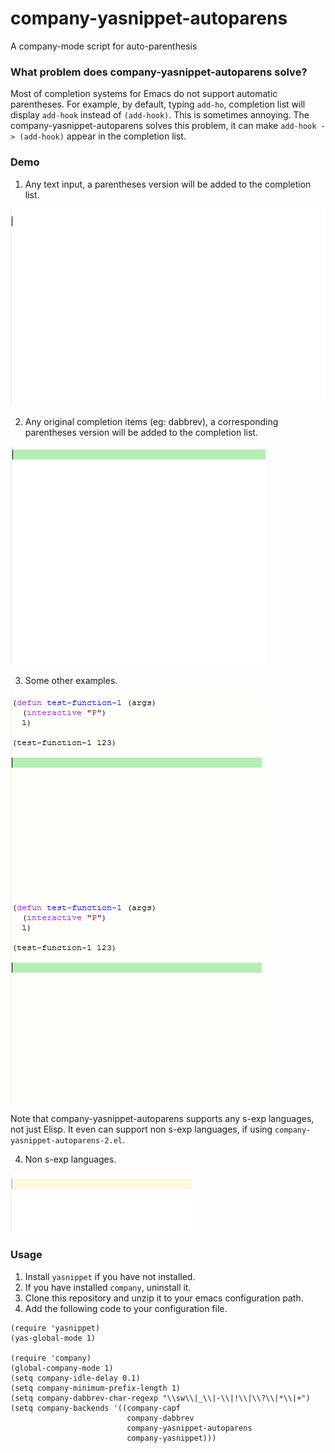 # company-yasnippet-autoparens
A company-mode script for auto-parenthesis

### What problem does company-yasnippet-autoparens solve?

Most of completion systems for Emacs do not support automatic parentheses. For example, by default, typing `add-ho`, completion list will display `add-hook` instead of `(add-hook)`. This is sometimes annoying. The company-yasnippet-autoparens solves this problem, it can make `add-hook - > (add-hook)` appear in the completion list.



### Demo

1. Any text input, a parentheses version will be added to the completion list.

<img src="./demo-1.gif">

2. Any original completion items (eg: dabbrev), a corresponding parentheses version will be added to the completion list.

<img src="./demo-2.gif">

3. Some other examples.

<img src="./demo-3.gif">

<img src="./demo-4.gif">

Note that company-yasnippet-autoparens supports any s-exp languages, not just Elisp. It even can support non s-exp languages, if using `company-yasnippet-autoparens-2.el`.

4. Non s-exp languages.

<img src="./demo-5.gif">

   




### Usage

1. Install `yasnippet` if you have not installed.
2. If you have installed `company`, uninstall it.
3. Clone this repository and unzip it to your emacs configuration path.
4. Add the following code to your configuration file.
```
(require 'yasnippet)
(yas-global-mode 1)

(require 'company)
(global-company-mode 1)
(setq company-idle-delay 0.1)
(setq company-minimum-prefix-length 1)
(setq company-dabbrev-char-regexp "\\sw\\|_\\|-\\|!\\|\\?\\|*\\|+")
(setq company-backends '((company-capf
                          company-dabbrev
                          company-yasnippet-autoparens
                          company-yasnippet)))
```


